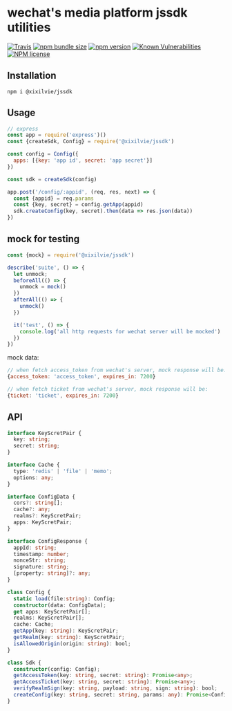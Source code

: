 # wechat's media platform jssdk utilities

[![Travis](https://img.shields.io/travis/xixilive/jssdk/master)](https://travis-ci.org/github/xixilive/jssdk)
[![npm bundle size](https://img.shields.io/bundlephobia/min/@xixilive/jssdk)](https://www.npmjs.com/package/@xixilive/jssdk)
[![npm version](https://img.shields.io/npm/v/@xixilive/jssdk)](https://www.npmjs.com/package/@xixilive/jssdk)
[![Known Vulnerabilities](https://snyk.io/test/github/xixilive/jssdk/badge.svg)](https://snyk.io/test/github/xixilive/jssdk)
[![NPM license](https://img.shields.io/npm/l/@xixilive/jssdk)](https://www.npmjs.com/package/@xixilive/jssdk)

## Installation

```
npm i @xixilvie/jssdk
```

## Usage

```js
// express
const app = require('express')()
const {createSdk, Config} = require('@xixilvie/jssdk')

const config = Config({
  apps: [{key: 'app id', secret: 'app secret'}]
})

const sdk = createSdk(config)

app.post('/config/:appid', (req, res, next) => {
  const {appid} = req.params
  const {key, secret} = config.getApp(appid)
  sdk.createConfig(key, secret).then(data => res.json(data))
})
```

## mock for testing

```js
const {mock} = require('@xixilvie/jssdk')

describe('suite', () => {
  let unmock;
  beforeAll(() => {
    unmock = mock()
  })
  afterAll(() => {
    unmock()
  })

  it('test', () => {
    console.log('all http requests for wechat server will be mocked')
  })
})
```

mock data:

```js
// when fetch access_token from wechat's server, mock response will be:
{access_token: 'access_token', expires_in: 7200}

// when fetch ticket from wechat's server, mock response will be:
{ticket: 'ticket', expires_in: 7200}
```

## API

```ts
interface KeyScretPair {
  key: string;
  secret: string;
}

interface Cache {
  type: 'redis' | 'file' | 'memo';
  options: any;
}

interface ConfigData {
  cors?: string[];
  cache?: any;
  realms?: KeyScretPair;
  apps: KeyScretPair;
}

interface ConfigResponse {
  appId: string;
  timestamp: number;
  nonceStr: string;
  signature: string;
  [property: string]?: any;
}

class Config {
  static load(file:string): Config;
  constructor(data: ConfigData);
  get apps: KeyScretPair[];
  realms: KeyScretPair[];
  cache: Cache;
  getApp(key: string): KeyScretPair;
  getRealm(key: string): KeyScretPair;
  isAllowedOrigin(origin: string): bool;
}

class Sdk {
  constructor(config: Config);
  getAccessToken(key: string, secret: string): Promise<any>;
  getAccessTicket(key: string, secret: string): Promise<any>;
  verifyRealmSign(key: string, payload: string, sign: string): bool;
  createConfig(key: string, secret: string, params: any): Promise<ConfigResponse>;
}
```
